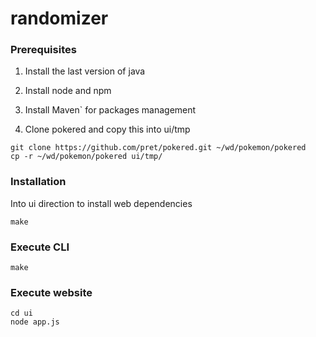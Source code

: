 # randomizer

### Prerequisites
1. Install the last version of java
2. Install node and npm
3. Install Maven` for packages management

4. Clone pokered and copy this into ui/tmp
```
git clone https://github.com/pret/pokered.git ~/wd/pokemon/pokered
cp -r ~/wd/pokemon/pokered ui/tmp/
```

### Installation
Into ui direction to install web dependencies
```
make
```

### Execute CLI
```
make
```
    
### Execute website
```
cd ui
node app.js
```
